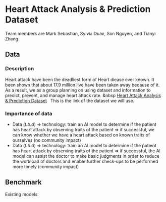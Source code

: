 # Heart Attack Analysis & Prediction Dataset
Team members are Mark Sebastian, Sylvia Duan, Son Nguyen, and Tianyi Zhang
## Data
### Description
Heart attack have been the deadliest form of Heart diease ever known. It been shown that about 17.9 million live have been taken away because of it. As a result, we as a group planning on using dataset and information to predict, prevent, and manage heart attack rate. &nbsp
[Heart Attack Analysis & Prediction Dataset](https://www.kaggle.com/rashikrahmanpritom/heart-attack-analysis-prediction-dataset) &nbsp;
This is the link of the dataset we will use.
### Importance of data
- Data (*t.b.d*) => technology: train an AI model to determine if the patient has heart attack by observing traits of the patient => if successful, we can know whether we have a heart attack based on known traits of ourselves (no community impact)
- Data (*t.b.d*) => technology: train an AI model to determine if the patient has heart attack by observing traits of the patient => if successful, the AI model can assist the doctor to make basic judgments in order to reduce the workload of doctors and enable further check-ups to be performed more timely (community impact)
## Benchmark
Existing models:
